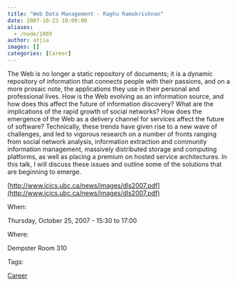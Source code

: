 ```yaml
---
title: "Web Data Management - Raghu Ramakrishnan"
date: 2007-10-23 18:09:00
aliases:
  - /node/1003
author: atjia
images: []
categories: [Career]
---
```


The Web is no longer a static repository of documents; it is a dynamic repository of information that connects people with their passions, and on a more prosaic note, the applications they use in their personal and professional lives. How is the Web evolving as an information source, and how does this affect the future of information discovery? What are the implications of the rapid growth of social networks? How does the emergence of the Web as a delivery channel for services affect the future of software? Technically, these trends have given rise to a new wave of challenges, and led to vigorous research on a number of fronts ranging from social network analysis, information extraction and community information management, massively distributed storage and computing platforms, as well as placing a premium on hosted service architectures.
In this talk, I will discuss these issues and outline some of the solutions that are beginning to emerge.

[http://www.icics.ubc.ca/news/images/dls2007.pdf](http://www.icics.ubc.ca/news/images/dls2007.pdf)

When: 

Thursday, October 25, 2007 - 15:30 to 17:00

Where: 

Dempster Room 310

Tags: 

[Career](/career)
